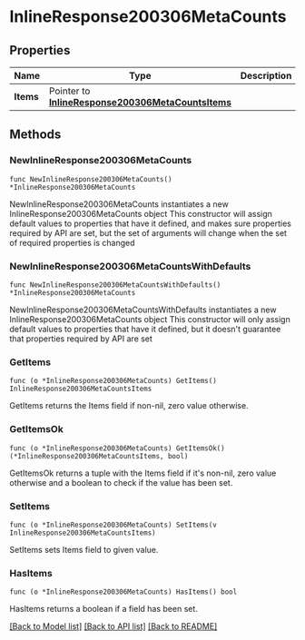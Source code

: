 # InlineResponse200306MetaCounts

## Properties

Name | Type | Description | Notes
------------ | ------------- | ------------- | -------------
**Items** | Pointer to [**InlineResponse200306MetaCountsItems**](InlineResponse200306MetaCountsItems.md) |  | [optional] 

## Methods

### NewInlineResponse200306MetaCounts

`func NewInlineResponse200306MetaCounts() *InlineResponse200306MetaCounts`

NewInlineResponse200306MetaCounts instantiates a new InlineResponse200306MetaCounts object
This constructor will assign default values to properties that have it defined,
and makes sure properties required by API are set, but the set of arguments
will change when the set of required properties is changed

### NewInlineResponse200306MetaCountsWithDefaults

`func NewInlineResponse200306MetaCountsWithDefaults() *InlineResponse200306MetaCounts`

NewInlineResponse200306MetaCountsWithDefaults instantiates a new InlineResponse200306MetaCounts object
This constructor will only assign default values to properties that have it defined,
but it doesn't guarantee that properties required by API are set

### GetItems

`func (o *InlineResponse200306MetaCounts) GetItems() InlineResponse200306MetaCountsItems`

GetItems returns the Items field if non-nil, zero value otherwise.

### GetItemsOk

`func (o *InlineResponse200306MetaCounts) GetItemsOk() (*InlineResponse200306MetaCountsItems, bool)`

GetItemsOk returns a tuple with the Items field if it's non-nil, zero value otherwise
and a boolean to check if the value has been set.

### SetItems

`func (o *InlineResponse200306MetaCounts) SetItems(v InlineResponse200306MetaCountsItems)`

SetItems sets Items field to given value.

### HasItems

`func (o *InlineResponse200306MetaCounts) HasItems() bool`

HasItems returns a boolean if a field has been set.


[[Back to Model list]](../README.md#documentation-for-models) [[Back to API list]](../README.md#documentation-for-api-endpoints) [[Back to README]](../README.md)


